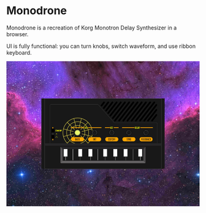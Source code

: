 # Monodrone

Monodrone is a recreation of Korg Monotron Delay Synthesizer in a browser.

UI is fully functional: you can turn knobs, switch waveform, and use ribbon keyboard.

![monodrone.png](monodrone.png)
